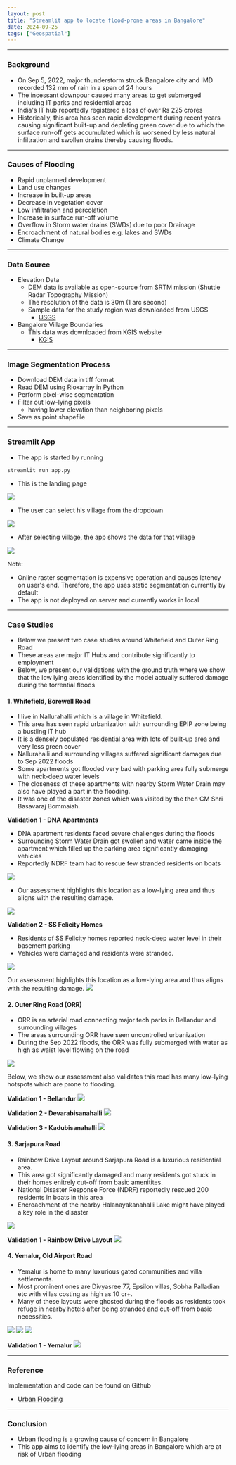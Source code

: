 ```yaml
---
layout: post
title: "Streamlit app to locate flood-prone areas in Bangalore"
date: 2024-09-25
tags: ["Geospatial"]
---
```


---
### Background
- On Sep 5, 2022, major thunderstorm struck Bangalore city and IMD recorded 132 mm of rain in a span of 24 hours
- The incessant downpour caused many areas to get submerged including IT parks and residential areas
- India's IT hub reportedly registered a loss of over Rs 225 crores
- Historically, this area has seen rapid development during recent years causing significant built-up and depleting green cover due to which the surface run-off gets accumulated which is worsened by less natural infiltration and swollen drains thereby causing floods.

---
### Causes of Flooding
- Rapid unplanned development 
- Land use changes
- Increase in built-up areas 
- Decrease in vegetation cover
- Low infiltration and percolation
- Increase in surface run-off volume
- Overflow in Storm water drains (SWDs) due to poor Drainage 
- Encroachment of natural bodies e.g. lakes and SWDs
- Climate Change

---
### Data Source
- Elevation Data 
    - DEM data is available as open-source from SRTM mission (Shuttle Radar Topography Mission)
    - The resolution of the data is 30m (1 arc second)
    - Sample data for the study region was downloaded from USGS 
        - [USGS](https://earthexplorer.usgs.gov/)
- Bangalore Village Boundaries
    - This data was downloaded from KGIS website
        - [KGIS](https://kgis.ksrsac.in/kgis/downloads.aspx)

---
### Image Segmentation Process
- Download DEM data in tiff format 
- Read DEM using Rioxarray in Python
- Perform pixel-wise segmentation
- Filter out low-lying pixels 
    - having lower elevation than neighboring pixels
- Save as point shapefile

--- 
### Streamlit App
- The app is started by running 
```
streamlit run app.py
```


- This is the landing page
<img src="{{site.url}}/images/low_lying_areas/landing_page.png"/>


- The user can select his village from the dropdown
<img src="{{site.url}}/images/low_lying_areas/dropdown.png"/>


- After selecting village, the app shows the data for that village
<img src="{{site.url}}/images/low_lying_areas/nallurahalli.png"/>


Note: 
- Online raster segmentation is expensive operation and causes latency on user's end. Therefore, the app uses static segmentation currently by default
- The app is not deployed on server and currently works in local

---
### Case Studies
- Below we present two case studies around Whitefield and Outer Ring Road
- These areas are major IT Hubs and contribute significantly to employment
- Below, we present our validations with the ground truth where we show that the low lying areas identified by the model actually suffered damage during the torrential floods 

#### 1. Whitefield, Borewell Road
- I live in Nallurahalli which is a village in Whitefield.
- This area has seen rapid urbanization with surrounding EPIP zone being a bustling IT hub 
- It is a densely populated residential area with lots of built-up area and very less green cover
- Nallurahalli and surrounding villages suffered significant damages due to Sep 2022 floods
- Some apartments got flooded very bad with parking area fully submerge with neck-deep water levels
- The closeness of these apartments with nearby Storm Water Drain may also have played a part in the flooding.
- It was one of the disaster zones which was visited by the then CM Shri Basavaraj Bommaiah.

**Validation 1 - DNA Apartments**
- DNA apartment residents faced severe challenges during the floods
- Surrounding Storm Water Drain got swollen and water came inside the apartment which filled up the parking area significantly damaging vehicles
- Reportedly NDRF team had to rescue few stranded residents on boats
<img src="{{site.url}}/images/low_lying_areas/dna_apt_damage.png"/>

- Our assessment highlights this location as a low-lying area and thus aligns with the resulting damage.
<img src="{{site.url}}/images/low_lying_areas/dna_opulence.png"/>

**Validation 2 - SS Felicity Homes**
- Residents of SS Felicity homes reported neck-deep water level in their basement parking
- Vehicles were damaged and residents were stranded.
<img src="{{site.url}}/images/low_lying_areas/ss_felicity_damage.png"/>

Our assessment highlights this location as a low-lying area and thus aligns with the resulting damage.
<img src="{{site.url}}/images/low_lying_areas/ss_felicity.png"/>

#### 2. Outer Ring Road (ORR)
- ORR is an arterial road connecting major tech parks in Bellandur and surrounding villages
- The areas surrounding ORR have seen uncontrolled urbanization 
- During the Sep 2022 floods, the ORR was fully submerged with water as high as waist level flowing on the road

<img src="{{site.url}}/images/low_lying_areas/orr_damage.png"/>

Below, we show our assessment also validates this road has many low-lying hotspots which are prone to flooding.

**Validation 1 - Bellandur**
<img src="{{site.url}}/images/low_lying_areas/bellandur.png"/>

**Validation 2 - Devarabisanahalli**
<img src="{{site.url}}/images/low_lying_areas/devarabisanahalli.png"/>

**Validation 3 - Kadubisanahalli**
<img src="{{site.url}}/images/low_lying_areas/kadubisanahalli.png"/>

#### 3. Sarjapura Road
- Rainbow Drive Layout around Sarjapura Road is a luxurious residential area.
- This area got significantly damaged and many residents got stuck in their homes enitrely cut-off from basic amenitites. 
- National Disaster Response Force (NDRF) reportedly rescued 200 residents in boats in this area
- Encroachment of the nearby Halanayakanahalli Lake might have played a key role in the disaster

<img src="{{site.url}}/images/low_lying_areas/rbd_damage.png"/>

**Validation 1 - Rainbow Drive Layout**
<img src="{{site.url}}/images/low_lying_areas/rbd_layout.png"/>


#### 4. Yemalur, Old Airport Road
- Yemalur is home to many luxurious gated communities and villa settlements.
- Most prominent ones are Divyasree 77, Epsilon villas, Sobha Palladian etc with villas costing as high as 10 cr+.
- Many of these layouts were ghosted during the floods as residents took refuge in nearby hotels after being stranded and cut-off from basic necessities.

<img src="{{site.url}}/images/low_lying_areas/yemalur_damage.png"/>

<img src="{{site.url}}/images/low_lying_areas/yemalur_damage1.png"/>

<img src="{{site.url}}/images/low_lying_areas/yemalur_damage2.png"/>

**Validation 1 - Yemalur**
<img src="{{site.url}}/images/low_lying_areas/yemalur.png"/>

---
### Reference

Implementation and code can be found on Github
- [Urban Flooding](https://github.com/gouherdanish/urban_flooding)

---
### Conclusion
- Urban flooding is a growing cause of concern in Bangalore
- This app aims to identify the low-lying areas in Bangalore which are at risk of Urban flooding

